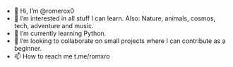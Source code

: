 - 👋 Hi, I’m @romerox0
- 👀 I’m interested in all stuff I can learn. 
      Also: Nature, animals, cosmos, tech, adventure and music.
- 🌱 I’m currently learning Python.
- 💞️ I’m looking to collaborate on small projects where I can contribute as a beginner.
- 📫 How to reach me t.me/romxro

<!---
romerox0/romerox0 is a ✨ special ✨ repository because its `README.md` (this file) appears on your GitHub profile.
You can click the Preview link to take a look at your changes.
--->
